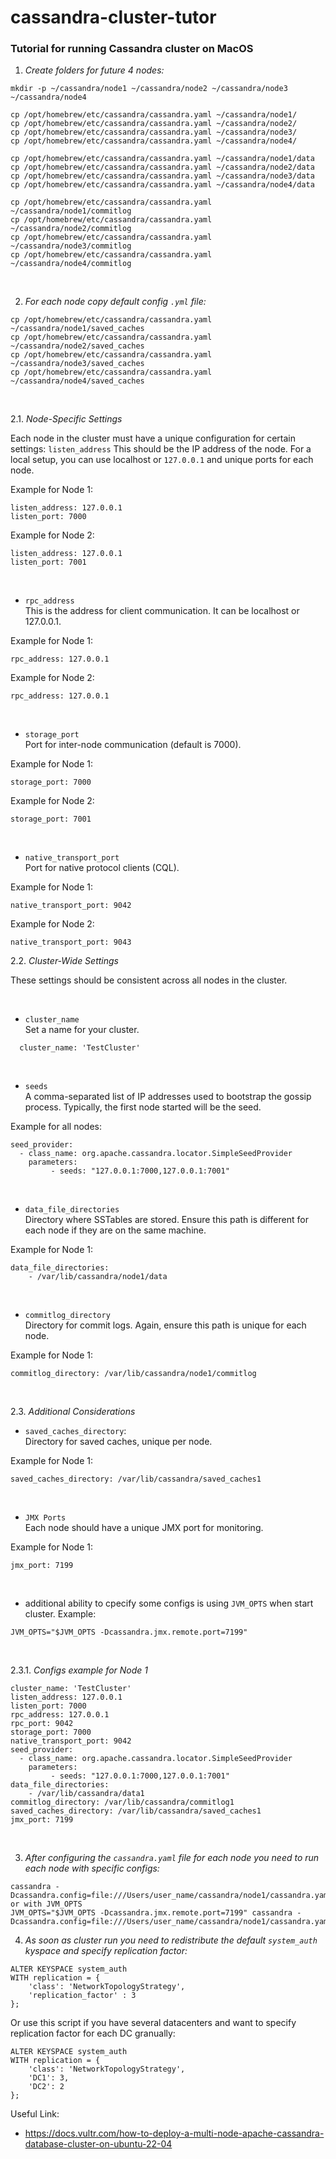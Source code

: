 # cassandra-cluster-tutor
### Tutorial for running Cassandra cluster on MacOS

1. *Create folders for future 4 nodes:*

```
mkdir -p ~/cassandra/node1 ~/cassandra/node2 ~/cassandra/node3 ~/cassandra/node4
```

```
cp /opt/homebrew/etc/cassandra/cassandra.yaml ~/cassandra/node1/  
cp /opt/homebrew/etc/cassandra/cassandra.yaml ~/cassandra/node2/  
cp /opt/homebrew/etc/cassandra/cassandra.yaml ~/cassandra/node3/  
cp /opt/homebrew/etc/cassandra/cassandra.yaml ~/cassandra/node4/
```
```
cp /opt/homebrew/etc/cassandra/cassandra.yaml ~/cassandra/node1/data  
cp /opt/homebrew/etc/cassandra/cassandra.yaml ~/cassandra/node2/data  
cp /opt/homebrew/etc/cassandra/cassandra.yaml ~/cassandra/node3/data  
cp /opt/homebrew/etc/cassandra/cassandra.yaml ~/cassandra/node4/data
```
```
cp /opt/homebrew/etc/cassandra/cassandra.yaml ~/cassandra/node1/commitlog  
cp /opt/homebrew/etc/cassandra/cassandra.yaml ~/cassandra/node2/commitlog  
cp /opt/homebrew/etc/cassandra/cassandra.yaml ~/cassandra/node3/commitlog  
cp /opt/homebrew/etc/cassandra/cassandra.yaml ~/cassandra/node4/commitlog
```

<br>

2. *For each node copy default config `.yml` file:*    

```
cp /opt/homebrew/etc/cassandra/cassandra.yaml ~/cassandra/node1/saved_caches  
cp /opt/homebrew/etc/cassandra/cassandra.yaml ~/cassandra/node2/saved_caches  
cp /opt/homebrew/etc/cassandra/cassandra.yaml ~/cassandra/node3/saved_caches  
cp /opt/homebrew/etc/cassandra/cassandra.yaml ~/cassandra/node4/saved_caches
```

<br>

2.1. *Node-Specific Settings*  

Each node in the cluster must have a unique configuration for certain settings:  `listen_address`
This should be the IP address of the node. For a local setup, you can use localhost or `127.0.0.1` and unique ports for each node.  

Example for Node 1:
```
listen_address: 127.0.0.1
listen_port: 7000
```
Example for Node 2:
```
listen_address: 127.0.0.1
listen_port: 7001
```

<br>

- `rpc_address`  
This is the address for client communication. It can be localhost or 127.0.0.1.

Example for Node 1:
```
rpc_address: 127.0.0.1
```
Example for Node 2:
```
rpc_address: 127.0.0.1
```

<br>

- `storage_port`  
Port for inter-node communication (default is 7000).

Example for Node 1:
```
storage_port: 7000
```
Example for Node 2:
```
storage_port: 7001
```  
  
<br>

- `native_transport_port`  
Port for native protocol clients (CQL).

Example for Node 1:
```
native_transport_port: 9042
```
Example for Node 2:
```
native_transport_port: 9043
```

2.2. *Cluster-Wide Settings*

These settings should be consistent across all nodes in the cluster.

<br>

- `cluster_name`  
  Set a name for your cluster.  
  
```
  cluster_name: 'TestCluster'
```  
  
<br>

- `seeds`  
A comma-separated list of IP addresses used to bootstrap the gossip process. Typically, the first node started will be the seed.

Example for all nodes:
```
seed_provider:
  - class_name: org.apache.cassandra.locator.SimpleSeedProvider
    parameters:
         - seeds: "127.0.0.1:7000,127.0.0.1:7001"
```  

<br>

- `data_file_directories`   
Directory where SSTables are stored. Ensure this path is different for each node if they are on the same machine.

Example for Node 1:
```
data_file_directories:
    - /var/lib/cassandra/node1/data
```  

<br>

- `commitlog_directory`  
Directory for commit logs. Again, ensure this path is unique for each node.

Example for Node 1:
```
commitlog_directory: /var/lib/cassandra/node1/commitlog
```


<br>

2.3. *Additional Considerations*
- `saved_caches_directory`:   
Directory for saved caches, unique per node.

Example for Node 1:
```
saved_caches_directory: /var/lib/cassandra/saved_caches1
```

<br>

- `JMX Ports`  
Each node should have a unique JMX port for monitoring.

Example for Node 1:
```
jmx_port: 7199
```

<br>

* additional ability to cpecify some configs is using `JVM_OPTS` when start cluster. Example:  
```
JVM_OPTS="$JVM_OPTS -Dcassandra.jmx.remote.port=7199"
```

<br>

2.3.1. *Configs example for Node 1*
```
cluster_name: 'TestCluster'
listen_address: 127.0.0.1
listen_port: 7000
rpc_address: 127.0.0.1
rpc_port: 9042
storage_port: 7000
native_transport_port: 9042
seed_provider:
  - class_name: org.apache.cassandra.locator.SimpleSeedProvider
    parameters:
         - seeds: "127.0.0.1:7000,127.0.0.1:7001"
data_file_directories:
    - /var/lib/cassandra/data1
commitlog_directory: /var/lib/cassandra/commitlog1
saved_caches_directory: /var/lib/cassandra/saved_caches1
jmx_port: 7199
```

<br>

3. *After configuring the `cassandra.yaml` file for each node you need to run each node with specific configs:*   

```
cassandra -Dcassandra.config=file:///Users/user_name/cassandra/node1/cassandra.yaml
or with JVM_OPTS
JVM_OPTS="$JVM_OPTS -Dcassandra.jmx.remote.port=7199" cassandra -Dcassandra.config=file:///Users/user_name/cassandra/node1/cassandra.yaml
```

4. *As soon as cluster run you need to redistribute the default `system_auth` kyspace and specify replication factor:*  
```
ALTER KEYSPACE system_auth 
WITH replication = {
    'class': 'NetworkTopologyStrategy', 
    'replication_factor' : 3
};
```

Or use this script if you have several datacenters and want to specify replication factor for each DC granually:
```
ALTER KEYSPACE system_auth 
WITH replication = {
    'class': 'NetworkTopologyStrategy', 
    'DC1': 3,
    'DC2': 2
};
```

Useful Link: 
 - https://docs.vultr.com/how-to-deploy-a-multi-node-apache-cassandra-database-cluster-on-ubuntu-22-04
